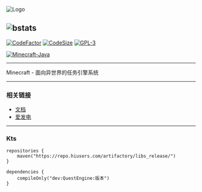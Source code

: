 ![Logo](https://image-1253288465.cos.ap-shanghai.myqcloud.com/2021/08/12/1105255dd4e38.png)

![bstats](https://bstats.org/signatures/bukkit/QuestEngine.svg)
---

[![CodeFactor](https://www.codefactor.io/repository/github/inrhor/questengine/badge)](https://www.codefactor.io/repository/github/inrhor/questengine) 
[![CodeSize](https://img.shields.io/github/languages/code-size/inrhor/QuestEngine)](https://img.shields.io/github/languages/code-size/inrhor/QuestEngine) 
[![GPL-3](https://img.shields.io/github/license/inrhor/QuestEngine)](https://img.shields.io/github/license/inrhor/QuestEngine) 

[![Minecraft-Java](https://img.shields.io/badge/minecraft-Java%201.12--1.20.2-purple)](https://img.shields.io/badge/minecraft-Java%201.12--1.17-purple)

---
Minecraft - 面向异世界的任务引擎系统

---
### 相关链接
- [文档](http://www.questengine.cn/)
- [爱发电](https://afdian.net/item?plan_id=667f008029d611ed900252540025c377)

---
### Kts
```
repositories {
    maven("https://repo.hiusers.com/artifactory/libs_release/")
}

dependencies {
    compileOnly("dev:QuestEngine:版本")
}
```
